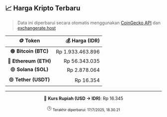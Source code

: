 

<!-- HARGA_KRIPTO -->
## 📈 Harga Kripto Terbaru

> Data ini diperbarui secara otomatis menggunakan [CoinGecko API](https://www.coingecko.com/) dan [exchangerate.host](https://exchangerate.host/)

<div align="center">

| 🪙 Token | 💰 Harga (IDR) |
|:------:|---------------:|
| 🟠 **Bitcoin (BTC)**   | Rp 1.933.463.896 |
| 🔵 **Ethereum (ETH)**  | Rp 56.343.035 |
| 🟣 **Solana (SOL)**    | Rp 2.878.064 |
| 🟢 **Tether (USDT)**   | Rp 16.354 |

---

💱 **Kurs Rupiah (USD → IDR)**: Rp 16.345

🕒 <sub>Terakhir diperbarui: 17/7/2025, 18.30.21</sub>

</div>
<!-- /HARGA_KRIPTO -->
